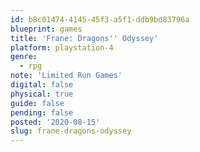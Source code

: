 ```yaml
---
id: b8c01474-4145-45f3-a5f1-ddb9bd83796a
blueprint: games
title: 'Frane: Dragons'' Odyssey'
platform: playstation-4
genre:
  - rpg
note: 'Limited Run Games'
digital: false
physical: true
guide: false
pending: false
posted: '2020-08-15'
slug: frane-dragons-odyssey
---
```

